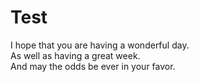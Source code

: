 # Test
I hope that you are having a wonderful day.
<br>
As well as having a great week.
<br>
And may the odds be ever in your favor.
